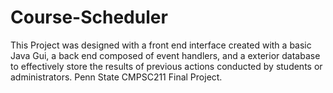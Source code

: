 # Course-Scheduler
This Project was designed with a front end interface created with a basic Java Gui, a back end composed of event handlers, and a exterior database to effectively store the results of previous actions conducted by students or administrators.
Penn State CMPSC211 Final Project.
